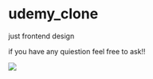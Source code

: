 # udemy_clone

just frontend design 

if you have any quiestion feel free to ask!!

<img src="https://github.com/jahidul96/udemy_clone/blob/main/assets/cover.png"  />
